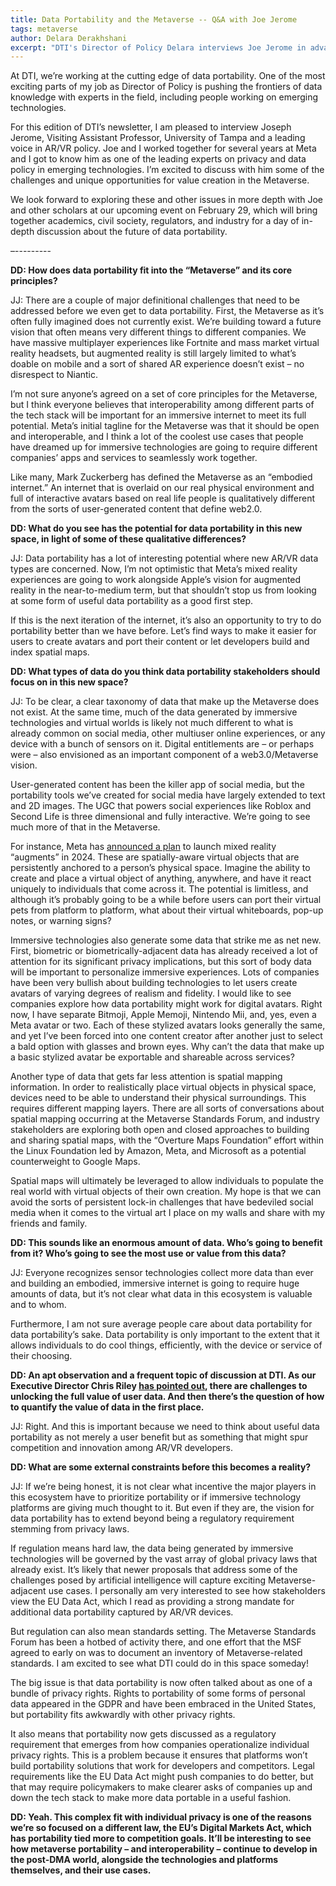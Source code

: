 ```yaml
---
title: Data Portability and the Metaverse -- Q&A with Joe Jerome
tags: metaverse
author: Delara Derakhshani
excerpt: "DTI's Director of Policy Delara interviews Joe Jerome in advance of DTI's future event showcasing Joe and other scholars writing on portability."
---
```


At DTI, we’re working at the cutting edge of data portability. One of the most exciting parts of my job as Director of Policy is pushing the frontiers of data knowledge with experts in the field, including people working on emerging technologies.

For this edition of DTI’s newsletter, I am pleased to interview Joseph Jerome, Visiting Assistant Professor, University of Tampa and a leading voice in AR/VR policy. Joe and I worked together for several years at Meta and I got to know him as one of the leading experts on privacy and data policy in emerging technologies. I’m excited to discuss with him some of the challenges and unique opportunities for value creation in the Metaverse.

We look forward to exploring these and other issues in more depth with Joe and other scholars at our upcoming event on February 29, which will bring together academics, civil society, regulators, and industry for a day of in-depth discussion about the future of data portability.

–---------

**DD: How does data portability fit into the “Metaverse” and its core principles?**

JJ: There are a couple of major definitional challenges that need to be addressed before we even get to data portability. First, the Metaverse as it’s often fully imagined does not currently exist. We’re building toward a future vision that often means very different things to different companies. We have massive multiplayer experiences like Fortnite and mass market virtual reality headsets, but augmented reality is still largely limited to what’s doable on mobile and a sort of shared AR experience doesn’t exist – no disrespect to Niantic. 

I’m not sure anyone’s agreed on a set of core principles for the Metaverse, but I think everyone believes that interoperability among different parts of the tech stack will be important for an immersive internet to meet its full potential. Meta’s initial tagline for the Metaverse was that it should be open and interoperable, and I think a lot of the coolest use cases that people have dreamed up for immersive technologies are going to require different companies’ apps and services to seamlessly work together. 

Like many, Mark Zuckerberg has defined the Metaverse as an “embodied internet.” An internet that is overlaid on our real physical environment and full of interactive avatars based on real life people is qualitatively different from the sorts of user-generated content that define web2.0. 

**DD: What do you see has the potential for data portability in this new space, in light of some of these qualitative differences?**

JJ: Data portability has a lot of interesting potential where new AR/VR data types are concerned. Now, I’m not optimistic that Meta’s mixed reality experiences are going to work alongside Apple’s vision for augmented reality in the near-to-medium term, but that shouldn’t stop us from looking at some form of useful data portability as a good first step. 

If this is the next iteration of the internet, it’s also an opportunity to try to do portability better than we have before. Let’s find ways to make it easier for users to create avatars and port their content or let developers build and index spatial maps.

**DD: What types of data do you think data portability stakeholders should focus on in this new space?**

JJ: To be clear, a clear taxonomy of data that make up the Metaverse does not exist. At the same time, much of the data generated by immersive technologies and virtual worlds is likely not much different to what is already common on social media, other multiuser online experiences, or any device with a bunch of sensors on it. Digital entitlements are – or perhaps were – also envisioned as an important component of a web3.0/Metaverse vision. 

User-generated content has been the killer app of social media, but the portability tools we’ve created for social media have largely extended to text and 2D images. The UGC that powers social experiences like Roblox and Second Life is three dimensional and fully interactive. We’re going to see much more of that in the Metaverse. 

For instance, Meta has [announced a plan](https://www.uploadvr.com/quest-3-augments/) to launch mixed reality “augments” in 2024. These are spatially-aware virtual objects that are persistently anchored to a person’s physical space. Imagine the ability to create and place a virtual object of anything, anywhere, and have it react uniquely to individuals that come across it. The potential is limitless, and although it’s probably going to be a while before users can port their virtual pets from platform to platform, what about their virtual whiteboards, pop-up notes, or warning signs?

Immersive technologies also generate some data that strike me as net new. First, biometric or biometrically-adjacent data has already received a lot of attention for its significant privacy implications, but this sort of body data will be important to personalize immersive experiences. Lots of companies have been very bullish about building technologies to let users create avatars of varying degrees of realism and fidelity. I would like to see companies explore how data portability might work for digital avatars. Right now, I have separate Bitmoji, Apple Memoji, Nintendo Mii, and, yes, even a Meta avatar or two. Each of these stylized avatars looks generally the same, and yet I’ve been forced into one content creator after another just to select a bald option with glasses and brown eyes. Why can’t the data that make up a basic stylized avatar be exportable and shareable across services? 

Another type of data that gets far less attention is spatial mapping information. In order to realistically place virtual objects in physical space, devices need to be able to understand their physical surroundings. This requires different mapping layers. There are all sorts of conversations about spatial mapping occurring at the Metaverse Standards Forum, and industry stakeholders are exploring both open and closed approaches to building and sharing spatial maps, with the “Overture Maps Foundation” effort within the Linux Foundation led by Amazon, Meta, and Microsoft as a potential counterweight to Google Maps.

Spatial maps will ultimately be leveraged to allow individuals to populate the real world with virtual objects of their own creation. My hope is that we can avoid the sorts of persistent lock-in challenges that have bedeviled social media when it comes to the virtual art I place on my walls and share with my friends and family.

**DD: This sounds like an enormous amount of data. Who’s going to benefit from it? Who’s going to see the most use or value from this data?**

JJ: Everyone recognizes sensor technologies collect more data than ever and building an embodied, immersive internet is going to require huge amounts of data, but it’s not clear what data in this ecosystem is valuable and to whom. 

Furthermore, I am not sure average people care about data portability for data portability’s sake. Data portability is only important to the extent that it allows individuals to do cool things, efficiently, with the device or service of their choosing. 

**DD: An apt observation and a frequent topic of discussion at DTI. As our Executive Director Chris Riley [has pointed out](https://dtinit.org/blog/2023/07/01/measure-the-value), there are challenges to unlocking the full value of user data. And then there’s the question of how to quantify the value of data in the first place.**

JJ: Right. And this is important because we need to think about useful data portability as not merely a user benefit but as something that might spur competition and innovation among AR/VR developers.

**DD: What are some external constraints before this becomes a reality?**

JJ: If we’re being honest, it is not clear what incentive the major players in this ecosystem have to prioritize portability or if immersive technology platforms are giving much thought to it. But even if they are, the vision for data portability has to extend beyond being a regulatory requirement stemming from privacy laws. 

If regulation means hard law, the data being generated by immersive technologies will be governed by the vast array of global privacy laws that already exist. It’s likely that newer proposals that address some of the challenges posed by artificial intelligence will capture exciting Metaverse-adjacent use cases. I personally am very interested to see how stakeholders view the EU Data Act, which I read as providing a strong mandate for additional data portability captured by AR/VR devices. 

But regulation can also mean standards setting. The Metaverse Standards Forum has been a hotbed of activity there, and one effort that the MSF agreed to early on was to document an inventory of Metaverse-related standards. I am excited to see what DTI could do in this space someday!

The big issue is that data portability is now often talked about as one of a bundle of privacy rights. Rights to portability of some forms of personal data appeared in the GDPR and have been embraced in the United States, but portability fits awkwardly with other privacy rights. 

It also means that portability now gets discussed as a regulatory requirement that emerges from how companies operationalize individual privacy rights. This is a problem because it ensures that platforms won’t build portability solutions that work for developers and competitors. Legal requirements like the EU Data Act might push companies to do better, but that may require policymakers to make clearer asks of companies up and down the tech stack to make more data portable in a useful fashion.  

**DD: Yeah. This complex fit with individual privacy is one of the reasons we’re so focused on a different law, the EU’s Digital Markets Act, which has portability tied more to competition goals. It’ll be interesting to see how metaverse portability – and interoperability – continue to develop in the post-DMA world, alongside the technologies and platforms themselves, and their use cases.**
